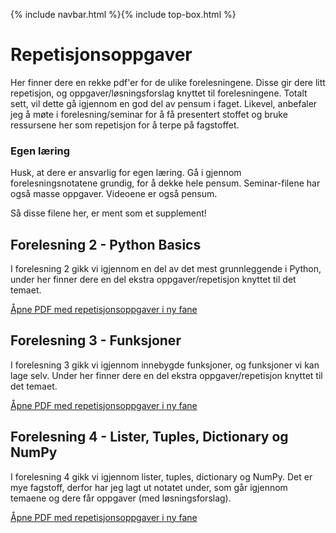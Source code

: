 {% include navbar.html %}{% include top-box.html %}
# Repetisjonsoppgaver
Her finner dere en rekke pdf'er for de ulike forelesningene. Disse gir dere litt repetisjon, og oppgaver/løsningsforslag knyttet til forelesningene.
Totalt sett, vil dette gå igjennom en god del av pensum i faget. Likevel, anbefaler jeg å møte i forelesning/seminar for å få presentert stoffet og bruke ressursene her som repetisjon for å terpe på fagstoffet.

### Egen læring
Husk, at dere er ansvarlig for egen læring. Gå i gjennom forelesningsnotatene grundig, for å dekke hele pensum. Seminar-filene har også masse oppgaver. 
Videoene er også pensum.

Så disse filene her, er ment som et supplement!

## **Forelesning 2 - Python Basics**
I forelesning 2 gikk vi igjennom en del av det mest grunnleggende i Python, under her finner dere en del ekstra oppgaver/repetisjon knyttet til det temaet.

<!-- Valgfritt: lenke for å åpne PDF i ny fane -->
<p><a href="oppgaver/PythonBasicsRepetisjon.pdf" target="_blank">Åpne PDF med repetisjonsoppgaver i ny fane</a></p>

## **Forelesning 3 - Funksjoner**
I forelesning 3 gikk vi igjennom innebygde funksjoner, og funksjoner vi kan lage selv. Under her finner dere en del ekstra oppgaver/repetisjon knyttet til det temaet.

<!-- Valgfritt: lenke for å åpne PDF i ny fane -->
<p><a href="oppgaver/FunksjonerRepetisjon.pdf" target="_blank">Åpne PDF med repetisjonsoppgaver i ny fane</a></p>

## **Forelesning 4 - Lister, Tuples, Dictionary og NumPy**
I forelesning 4 gikk vi igjennom lister, tuples, dictionary og NumPy. Det er mye fagstoff, derfor har jeg lagt ut notatet under, som går igjennom temaene og dere får oppgaver (med løsningsforslag). 

<!-- Valgfritt: lenke for å åpne PDF i ny fane -->
<p><a href="oppgaver/ListerNumpyRepetisjon.pdf" target="_blank">Åpne PDF med repetisjonsoppgaver i ny fane</a></p>
